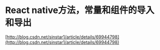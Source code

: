 # React native方法，常量和组件的导入和导出

[http://blog.csdn.net/sinstar1/article/details/69944798](http://blog.csdn.net/sinstar1/article/details/69944798)


